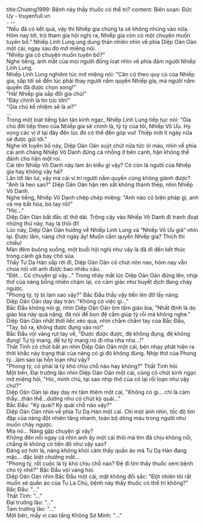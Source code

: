 title:Chương1999: Bệnh này thầy thuốc có thể trị?
content:
Biên soạn: Đức Uy - truyenfull.vn<br>- --<br>"Nếu đã có kết quả, vậy thì Nhiếp gia chúng ta sẽ không nhúng vào nữa. Hôm nay tới, trừ tham gia hội nghị ra, Nhiếp gia còn có một chuyện muốn tuyên bố." Nhiếp Linh Lung ung dung thản nhiên nhìn về phía Diệp Oản Oản một cái, ngay sau đó mở miệng nói.<br>"Nhiếp gia có chuyện muốn tuyên bố?"<br>Nghe tiếng, ánh mắt của mọi người đồng loạt nhìn về phía đám người Nhiếp Linh Lung.<br>Nhiếp Linh Lung nghiêm túc mở miệng nói: "Căn cứ theo quy củ của Nhiếp gia, sắp tới sẽ đến lúc phải thay người nắm quyền Nhiếp gia, mà người nắm quyền đã được chọn xong!"<br>"Hả! Nhiếp gia sắp đổi gia chủ!"<br>"Đây chính là tin tức lớn!"<br>"Gia chủ kế nhiệm sẽ là ai?"<br>...<br>Trong một loạt tiếng bàn tán kinh ngạc, Nhiếp Linh Lung tiếp tục nói: "Gia chủ đời tiếp theo của Nhiếp gia sẽ chính là, tỷ tỷ của tôi, Nhiếp Vô Ưu. Hy vọng các vị ở tại đây đến lúc đó có thể đến góp vui! Thiệp mời ít ngày nữa sẽ được gửi tới."<br>Nghe lời tuyên bố này, Diệp Oản Oản suýt chút nữa tức ói máu, nhìn về phía cái anh chàng Nhiếp Vô Danh đứng cà nhỗng ở bên cạnh, hận không thể đánh cho hắn một roi.<br>Cái tên Nhiếp Vô Danh này làm ăn kiểu gì vậy? Có còn là người của Nhiếp gia hay không vậy hả?<br>Lăn tới lăn lui, vậy mà cái vị trí người nắm quyền cũng không giành được?<br>"Anh là heo sao?" Diệp Oản Oản hận rèn sắt không thành thép, nhìn Nhiếp Vô Danh.<br>Nghe tiếng, Nhiếp Vô Danh chép chép miệng: "Anh nào có biện pháp gì, anh và mẹ bất hòa, bó tay rồi!"<br>"Hic..."<br>Diệp Oản Oản bất đắc dĩ thở dài. Trông cậy vào Nhiếp Vô Danh đi tranh đoạt những thứ này, hay là thôi đi!<br>Lúc này, Diệp Oản Oản hướng về Nhiếp Linh Lung và “Nhiếp Vô Ưu giả” nhìn lại. Được lắm, nàng chờ ngày ấy! Muốn cầm quyền Nhiếp gia? Thích thì chiều!<br>Màn đêm buông xuống, một buổi hội nghị như vậy là đã đi đến kết thúc trong cảnh gà bay chó sủa.<br>Thấy Tư Dạ Hàn sắp rời đi, Diệp Oản Oản có chút nôn nao, hôm nay vẫn chưa nói với anh được bao nhiêu câu.<br>"Đệt... Có chuyện gì vậy..." Trong nháy mắt lúc Diệp Oản Oản đứng lên, nhịp thở của nàng bỗng nhiên chậm lại, có cảm giác như huyết dịch đang chảy ngược.<br>"Phong tỷ, tỷ bị làm sao vậy?" Bắc Đẩu thấy vậy tiến lên đỡ lấy nàng.<br>Diệp Oản Oản day day trán: "Không có việc gì..."<br>Bắc Đẩu không nói gì, nhìn Diệp Oản Oản ôm tấm giáo bia, "Nhất định là do giáo bia này quá nặng, đã nói để bọn đệ cầm giúp tỷ rồi mà không nghe."<br>Diệp Oản Oản nhất thời liếc xéo qua, nhìn chằm chằm tay của Bắc Đẩu, "Tay, bỏ ra, không được đụng vào nó!"<br>Bắc Đẩu vội vàng rụt tay về, "Được được được, đệ không đụng, đệ không đụng! Tự tỷ mang, để tự tỷ mang nó đi nha nha nha...!"<br>Thất Tinh có chút bất an nhìn Diệp Oản Oản một cái, bén nhạy phát hiện ra thời khắc này trạng thái của nàng có gì đó không đúng. Nhịp thở của Phong tỷ...làm sao lại hỗn loạn như vậy?<br>"Phong tỷ, có phải là tỷ khó chịu chỗ nào hay không?" Thất Tinh hỏi.<br>Một bên, Đại trưởng lão nhìn Diệp Oản Oản một cái, cũng có chút kinh ngạc mở miệng hỏi, "Híc, minh chủ, tại sao nhịp thở của cô lại rối loạn như vậy chứ?"<br>Diệp Oản Oản lại day day mi tâm thêm một cái, "Không có gì... chỉ là cảm thấy...thân thể...dường như có chút kỳ quái..."<br>Bắc Đẩu: "Kỳ quái? Kỳ quái chỗ nào vậy?"<br>Diệp Oản Oản nhìn về phía Tư Dạ Hàn một cái. Chỉ một ánh nhìn, tốc độ tim đập của nàng đột nhiên tăng nhanh, toàn bộ dòng máu trong người như muốn chảy ngược.<br>Mịa nó... Nàng gặp chuyện gì vậy?<br>Không đến nỗi ngay cả nhìn anh ấy một cái thôi mà tim đã chịu không nổi, chẳng lẽ không có tiền đồ như vậy sao?<br>Đáng sợ hơn là, nàng không khỏi cảm thấy quần áo mà Tư Dạ Hàn đang mặc... đặc biệt chướng mắt...<br>"Phong tỷ, rốt cuộc là tỷ khó chịu chỗ nào? Đệ đi tìm thầy thuốc xem bệnh cho tỷ nhé?" Bắc Đẩu vội vàng hỏi.<br>Diệp Oản Oản nhìn Bắc Đẩu một cái, mặt không đổi sắc: "Đột nhiên tôi rất muốn xé quần áo của Tu La Chủ, bệnh này thầy thuốc có thể trị không?"<br>Bắc Đẩu: "..."<br>Thất Tinh: "..."<br>Đại trưởng lão: "..."<br>Tam trưởng lão: "..."<br>Một bên, mấy vị cao tầng Không Sợ Minh: "..."